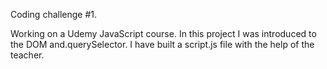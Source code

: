 Coding challenge #1.

Working on a Udemy JavaScript course. In this project I was introduced to the DOM and.querySelector. I have built a script.js file with the help of the teacher.
